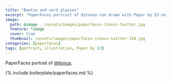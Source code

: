 ```yaml
---
title: "Bowtie and nerd glasses"
excerpt: "PaperFaces portrait of @itonus-ron drawn with Paper by 53 on an iPad."
image: 
  path: &image ../assets/images/paperfaces-itonus-twitter.jpg 
  feature: *image
  cover: true
  thumbnail: /assets/images/paperfaces-itonus-twitter-150.jpg
categories: [paperfaces]
tags: [portrait, illustration, Paper by 53]
---
```


PaperFaces portrait of [@itonus](https://twitter.com/itonus).

{% include boilerplate/paperfaces.md %}
